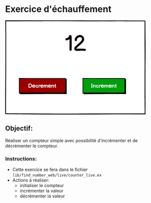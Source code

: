 # Exercice d'échauffement

![Mockup](counter.png)

## Objectif:

Réaliser un compteur simple avec possibilité d'incrémenter et de décrémenter le compteur.

### Instructions:

- Cette exercice se fera dans le fichier `lib/find_number_web/live/counter_live.ex`
- Actions à réaliser:
  - initialiser le compteur
  - incrémenter la valeur
  - décrémenter la valeur
